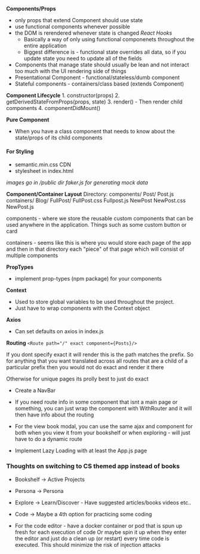 **Components/Props**
- only props that extend Component should use state
- use functional components whenever possible
- the DOM is rerendered whenever state is changed
    *React Hooks*
     - Basically a way of only using functional componenets throughout
       the entire application
     - Biggest difference is - functional state overrides all data, so if you update
       state you need to update all of the fields
- Components that manage state should usually be lean and not interact too much
  with the UI rendering side of things
- Presentational Component - functional/stateless/dumb component
- Stateful components - containers/class based (extends Component)


**Component Lifecycle**
    1. constructor(props)
    2. getDerivedStateFromProps(props, state)
    3. render()
        - Then render child components
    4. componentDidMount()


**Pure Component**
- When you have a class component that needs to know about the state/props of its
  child components


#### For Styling
- semantic.min.css CDN
- stylesheet in index.html

*images go in /public dir*
*faker.js for generating mock data*



**Component/Container Layout**
Directory:
components/
    Post/
        Post.js
containers/
    Blog/
        FullPost/
            FullPost.css
            Fullpost.js
        NewPost
            NewPost.css
            NewPost.js
        
components - where we store the reusable custom components that can be used anywhere
in the application. Things such as some custom button or card

containers - seems like this is where you would store each page of the app
and then in that directory each "piece" of that page which will consist of
multiple components


**PropTypes**
- implement prop-types (npm package) for your components


**Context**
- Used to store global variables to be used throughout the project.
- Just have to wrap components with the Context object

**Axios**
- Can set defaults on axios in index.js

**Routing**
```<Route path="/" exact component={Posts}/>```

If you dont specify exact it will render this is the path matches the prefix.
So for anything that you want translated across all routes that are a child of a
particular prefix then you would not do exact and render it there

Otherwise for unique pages its prolly best to just do exact

- Create a NavBar

- If you need route info in some component that isnt a main page or something, you can
  just wrap the component with WithRouter and it will then have info about the routing

- For the view book modal, you can use the same ajax and component for both when you view it 
  from your bookshelf or when exploring - will just have to do a dynamic route

- Implement Lazy Loading with at least the App.js page



### Thoughts on switching to CS themed app instead of books
- Bookshelf -> Active Projects
- Persona -> Persona
- Explore -> Learn/Discover - Have suggested articles/books videos etc..
- Code -> Maybe a 4th option for practicing some coding

- For the code editor - have a docker container or pod that is spun up fresh for
  each execution of code
  Or maybe spin it up when they enter the editor and just do a clean up (or restart)
  every time code is executed. This should minimize the risk of injection attacks